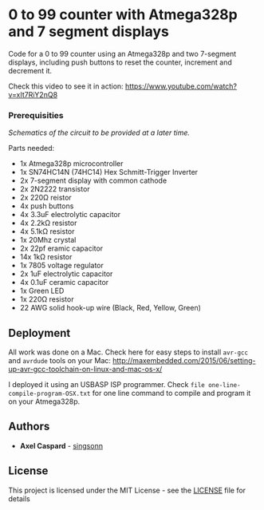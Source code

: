 # 0 to 99 counter with Atmega328p and 7 segment displays

Code for a 0 to 99 counter using an Atmega328p and two 7-segment displays, including push buttons to reset the counter, increment and decrement it.

Check this video to see it in action: https://www.youtube.com/watch?v=xIt7RiY2nQ8

### Prerequisities

*Schematics of the circuit to be provided at a later time.*

Parts needed:

- 1x Atmega328p microcontroller
- 1x SN74HC14N (74HC14) Hex Schmitt-Trigger Inverter
- 2x 7-segment display with common cathode
- 2x 2N2222 transistor
- 2x 220Ω reistor
- 4x push buttons 
- 4x 3.3uF electrolytic capacitor
- 4x 2.2kΩ resistor
- 4x 5.1kΩ resistor
- 1x 20Mhz crystal
- 2x 22pf eramic capacitor
- 14x 1kΩ resistor
- 1x 7805 voltage regulator
- 2x 1uF electrolytic capacitor
- 4x 0.1uF ceramic capacitor
- 1x Green LED
- 1x 220Ω resistor
- 22 AWG solid hook-up wire (Black, Red, Yellow, Green)

## Deployment

All work was done on a Mac. Check here for easy steps to install `avr-gcc` and `avrdude` tools on your Mac: http://maxembedded.com/2015/06/setting-up-avr-gcc-toolchain-on-linux-and-mac-os-x/

I deployed it using an USBASP ISP programmer. Check `file one-line-compile-program-OSX.txt` for one line command to compile and program it on your Atmega328p.

## Authors

* **Axel Caspard** -  [singsonn](https://github.com/singsonn)

## License

This project is licensed under the MIT License - see the [LICENSE](LICENSE) file for details

